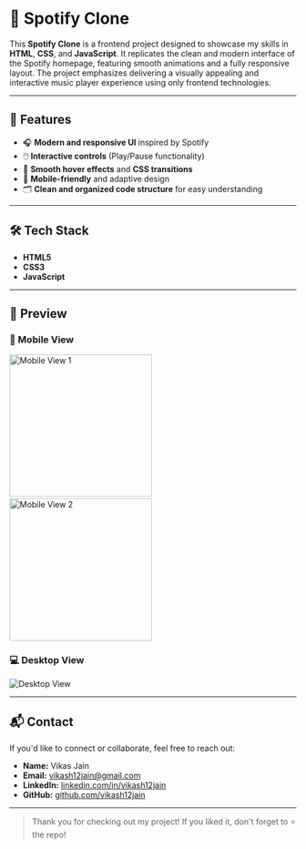 # 🎵 Spotify Clone

This **Spotify Clone** is a frontend project designed to showcase my skills in **HTML**, **CSS**, and **JavaScript**. It replicates the clean and modern interface of the Spotify homepage, featuring smooth animations and a fully responsive layout. The project emphasizes delivering a visually appealing and interactive music player experience using only frontend technologies.

---

## 🚀 Features

- 🎧 **Modern and responsive UI** inspired by Spotify  
- 🖱️ **Interactive controls** (Play/Pause functionality)  
- 🎨 **Smooth hover effects** and **CSS transitions**  
- 📱 **Mobile-friendly** and adaptive design  
- 🗂️ **Clean and organized code structure** for easy understanding

---

## 🛠️ Tech Stack

- **HTML5**  
- **CSS3**  
- **JavaScript**

---

## 📸 Preview

### 📱 Mobile View

<p>
  <img src="https://github.com/user-attachments/assets/103b11b9-506b-49af-ba6b-334532eacd23" alt="Mobile View 1" width="250" />&nbsp;&nbsp;
  <img src="https://github.com/user-attachments/assets/540e26ce-3e0a-49c2-ba9a-e2e6bc6f7a7c" alt="Mobile View 2" width="250" />
</p>

### 💻 Desktop View

![Desktop View](https://github.com/user-attachments/assets/71f1ade0-6fff-4a6b-b328-52a874eccbc4)

---

## 📬 Contact

If you'd like to connect or collaborate, feel free to reach out:

- **Name:** Vikas Jain  
- **Email:** [vikash12jain@gmail.com](mailto:vikash12jain@gmail.com)  
- **LinkedIn:** [linkedin.com/in/vikash12jain](https://www.linkedin.com/in/vikash12jain/)  
- **GitHub:** [github.com/vikash12jain](https://github.com/vikash12jain)

---

> Thank you for checking out my project! If you liked it, don't forget to ⭐ the repo!

